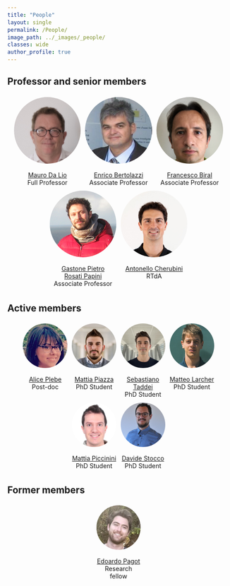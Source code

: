 ```yaml
---
title: "People"
layout: single
permalink: /People/
image_path: ../_images/_people/
classes: wide
author_profile: true
---
```

<style>
  .inner {
    max-width: 95%;
  }

  .member-container {
    display: flex;
    flex-wrap: wrap;
    justify-content: center;
  }

  .member-container .member {
    text-align: center;
    margin: 5px;
    flex: 1 0 50%;
    max-width: 30%;
    min-width: 100px;
  }

  .member-container .member .image-container {
    width: 100%;
    padding-bottom: 0%;
    position: relative;
    border-radius: 50%;
    overflow: hidden;
  }

  .member-container .member .image-container:before {
    content: "";
    display: block;
    padding-top: 100%;
  }

  .member-container .member .image-container img {
    width: 100%;
    height: 100%;
    object-fit: cover;
    object-position: top center;
    position: absolute;
    top: 0;
    left: 0;
  }

  .member-container2 {
    display: flex;
    flex-wrap: wrap;
    justify-content: center;
  }

  .member-container2 .member2 {
    text-align: center;
    margin: 5px;
    flex: 1 0 30%;
    max-width: 20%;
    min-width: 80px;
  }

  .member-container2 .member2 .image-container2 {
    width: 100%;
    padding-bottom: 0%;
    position: relative;
    border-radius: 50%;
    overflow: hidden;
  }

  .member-container2 .member2 .image-container2:before {
    content: "";
    display: block;
    padding-top: 100%;
  }

  .member-container2 .member2 .image-container2 img {
    width: 100%;
    height: 100%;
    object-fit: cover;
    object-position: top center;
    position: absolute;
    top: 0;
    left: 0;
  }

</style>

  <h2>Professor and senior members</h2>
  <div class="member-container">
    <div class="member">
      <a href="/People/MauroDaLio">
        <div class="image-container">
          <img src="../_images/_people/mauro_da_lio.jpg" alt="Mauro Da Lio">
        </div>
      </a>
      <br>
      <a href="/People/MauroDaLio"> <span>Mauro Da Lio</span> </a>
      <br>
      <span>Full Professor</span>
    </div>
    <div class="member">
      <a href="/People/EnricoBertolazzi">
        <div class="image-container">
          <img src="../_images/_people/enrico_bertolazzi.jpg" alt="Enrico Bertolazzi">
        </div>
      </a>
      <br>
      <a href="/People/EnricoBertolazzi"> <span>Enrico Bertolazzi</span> </a>
      <br>
      <span>Associate Professor</span>
    </div>
    <div class="member">
      <a href="/People/FrancescoBiral">
        <div class="image-container">
          <img src="../_images/_people/francesco_biral.jpg" alt="Francesco Biral">
        </div>
      </a>
      <br>
      <a href="/People/FrancescoBiral"> <span>Francesco Biral</span> </a>
      <br>
      <span>Associate Professor</span>
    </div>
    <div class="member">
      <a href="/People/GastonePietroRosatiPapini">
        <div class="image-container">
          <img src="../_images/_people/gastone_rosati.jpg" alt="Gastone Pietro Rosati Papini">
        </div>
      </a>
      <br>
      <a href="/People/GastonePietroRosatiPapini"> <span>Gastone Pietro <br> Rosati Papini</span> </a>
      <br>
      <span>Associate Professor</span>
    </div>
    <div class="member">
      <a href="/People/AntonelloCherubini">
        <div class="image-container">
          <img src="../_images/_people/antonello_cherubini.jpg" alt="Antonello Cherubini">
        </div>
      </a>
      <br>
      <a href="/People/AntonelloCherubini"> <span>Antonello Cherubini</span> </a>
      <br>
      <span>RTdA</span>
    </div>
  </div>

   <h2>Active members</h2>
  <div class="member-container2">
    <div class="member2">
      <a href="/People/AlicePlebe">
        <div class="image-container2">
          <img src="../_images/_people/alice_plebe.jpg" alt="Alice Plebe">
        </div>
      </a>
      <br>
      <a href="/People/AlicePlebe"> <span>Alice Plebe</span> </a>
      <br>
      <span>Post-doc</span>
    </div>
    <div class="member2">
      <a href="/People/MattiaPiazza">
        <div class="image-container2">
          <img src="../_images/_people/MattiaPiazza.jpeg" alt="Mattia Piazza">
        </div>
      </a>
      <br>
      <a href="/People/MattiaPiazza"> <span>Mattia Piazza</span> </a>
      <br>
      <span>PhD Student</span>
    </div>
    <div class="member2">
      <a href="/People/SebastianoTaddei">
        <div class="image-container2">
          <img src="../_images/_people/sebastiano_taddei.jpg" alt="Sebastiano Taddei">
        </div>
      </a>
      <br>
      <a href="/People/SebastianoTaddei"> <span>Sebastiano Taddei</span> </a>
      <br>
      <span>PhD Student</span>
    </div>
    <div class="member2">
      <a href="/People/MatteoLarcher">
        <div class="image-container2">
          <img src="../_images/_people/matteo_larcher.jpg" alt="Matteo Larcher">
        </div>
      </a>
      <br>
      <a href="/People/MatteoLarcher"> <span>Matteo Larcher</span> </a>
      <br>
      <span>PhD Student</span>
    </div>
    <div class="member2">
      <a href="/People/MattiaPiccinini">
        <div class="image-container2">
          <img src="../_images/_people/mattia_piccinini.JPG" alt="Mattia Piccinini">
        </div>
      </a>
      <br>
      <a href="/People/MattiaPiccinini"> <span>Mattia Piccinini</span> </a>
      <br>
      <span>PhD Student</span>
    </div>
    <div class="member2">
      <a href="/People/DavideStocco">
        <div class="image-container2">
          <img src="../_images/_people/davide_stocco.jpg" alt="Davide Stocco">
        </div>
        <br>
      </a>
      <a href="/People/DavideStocco"> <span>Davide Stocco</span> </a>
      <br>
      <span>PhD Student</span>
    </div>
  </div>

   <h2>Former members</h2>
    <div class="member-container2">
      <div class="member2">
        <a href="/People/EdoardoPagot">
          <div class="image-container2">
            <img src="../_images/_people/edoardo_pagot.jpg" alt="Edoardo Pagot">
          </div>
        </a>
        <br>
        <a href="/People/EdoardoPagot"> <span>Edoardo Pagot</span> </a>
        <br>
        <span>Research fellow</span>
      </div>
    </div>
  
